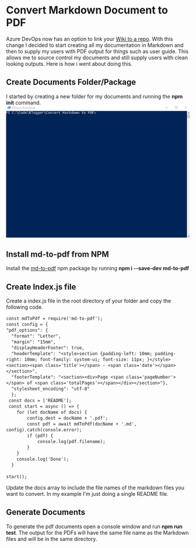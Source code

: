 # Convert Markdown Document to PDF

Azure DevOps now has an option to link your [Wiki to a repo]([https://docs.microsoft.com/en-us/azure/devops/project/wiki/publish-repo-to-wiki?view=azure-devops](https://docs.microsoft.com/en-us/azure/devops/project/wiki/publish-repo-to-wiki?view=azure-devops)). With this change I decided to start creating all my documentation in Markdown and then to supply my users with PDF output for things such as user guide. This allows me to source control my documents and still supply users with clean looking outputs. Here is how i went about doing this.

## Create Documents Folder/Package

I started by creating a new folder for my documents and running the **npm init** command.
![Create Folder and Run init](https://github.com/rwilson504/Blogger/blob/master/Convert%20Markdown%20to%20PDF/images/create-folder-npm-init.gif?raw=true)

## Install md-to-pdf from NPM

Install the [md-to-pdf](https://www.npmjs.com/package/md-to-pdf) npm package by running **npm i --save-dev md-to-pdf**

## Create Index.js file
Create a index.js file in the root directory of your folder and copy the following code.

    const mdToPdf = require('md-to-pdf');
    const config = {
    "pdf_options": {
      "format": "Letter",
      "margin": "15mm",
      "displayHeaderFooter": true,
      "headerTemplate": "<style>section {padding-left: 10mm; padding-right: 10mm; font-family: system-ui; font-size: 11px; }</style><section><span class='title'></span> - <span class='date'></span></section>",
      "footerTemplate": "<section><div>Page <span class='pageNumber'></span> of <span class='totalPages'></span></div></section>"},
      "stylesheet_encoding": "utf-8"
      };
     const docs = ['README'];
     const start = async () => {
	    for (let docName of docs) {
	        config.dest = docName + '.pdf';
	        const pdf = await mdToPdf(docName + '.md', config).catch(console.error);
	        if (pdf) {
	            console.log(pdf.filename);
	        }
	    }
	    console.log('Done');
	  }

	start();


Update the docs array to include the file names of the markdown files you want to convert.  In my example I'm just doing a single README file.

## Generate Documents
To generate the pdf documents open a console window and run **npm run test**. The output for the PDFs will have the same file name as the Markdown files and will be in the same directory.

<!--stackedit_data:
eyJoaXN0b3J5IjpbMjAwNjU0Njc3OF19
-->